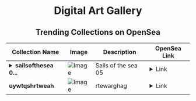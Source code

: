 <div align="center">

# Digital Art Gallery

## Trending Collections on OpenSea

| Collection Name                       | Image                                                                                     | Description                       | OpenSea Link                                                                                          |
|---------------------------------------|-------------------------------------------------------------------------------------------|-----------------------------------|--------------------------------------------------------------------------------------------------------|
| **<details><summary>sailsofthesea 0...</summary>sailsofthesea 05</details>** | ![Image](https://i.seadn.io/s/raw/files/610b8ec5a0653fb7bdd200ede5bab63b.jpg?w=500&auto=format?w=200&auto=format) | Sails of the sea 05 | <details><summary>Link</summary>[sailsofthesea 05](https://opensea.io/collection/sailsofthesea-05)</details> |
| **uywtqshrtweah** | ![Image](https://i.seadn.io/s/raw/files/0461e3a04dd1272b1eb10452ae010c8f.jpg?w=500&auto=format?w=200&auto=format) | rtewarghag | <details><summary>Link</summary>[uywtqshrtweah](https://opensea.io/collection/uywtqshrtweah)</details> |

</div>